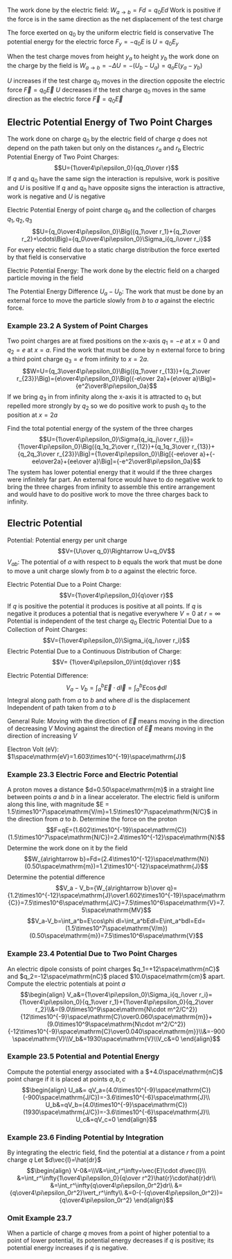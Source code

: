 The work done by the electric field: $W_{a\rightarrow b}=Fd=q_0Ed$
Work is positive if the force is in the same direction as the net displacement of the test charge 

The force exerted on $q_0$ by the uniform electric field is conservative
The potential energy for the electric force $F_y=-q_0E$ is $U=q_0E_y$

When the test charge moves from height $y_a$ to height $y_b$ the work done on the charge by the field is $W_{a\rightarrow b}=-\Delta U=-(U_b-U_a)=q_oE(y_a-y_b)$

$U$ increases if the test charge $q_0$ moves in the direction opposite the electric force $\vec{F}=q_0\vec{E}$
$U$ decreases if the test charge $q_0$ moves in the same direction as the electric force $\vec{F}=q_0\vec{E}$

## Electric Potential Energy of Two Point Charges 
The work done on charge $q_0$ by the electric field of charge $q$ does not depend on the path taken but only on the distances $r_a$ and $r_b$
Electric Potential Energy of Two Point Charges: $$U={1\over4\pi\epsilon_0}{qq_0\over r}$$
If $q$ and $q_0$ have the same sign the interaction is repulsive, work is positive and $U$ is positive 
If $q$ and $q_0$ have opposite signs the interaction is attractive, work is negative and $U$ is negative

Electric Potential Energy of point charge $q_0$ and the collection of charges $q_1,q_2,q_3$$$U={q_0\over4\pi\epsilon_0}\Big({q_1\over r_1}+{q_2\over r_2}+\cdots\Big)={q_0\over4\pi\epsilon_0}\Sigma_i{q_i\over r_i}$$
For every electric field due to a static charge distribution the force exerted by that field is conservative

Electric Potential Energy: The work done by the electric field on a charged particle moving in the field 

The Potential Energy Difference $U_a - U_b$: The work that must be done by an external force to move the particle slowly from $b$ to $a$ against the electric force.

### Example 23.2 A System of Point Charges 
Two point charges are at fixed positions on the x-axis $q_1=-e$ at $x=0$ and $q_2=e$ at $x=a$. Find the work that must be done by n external force to bring a third point charge $q_3=e$ from infinity to $x=2a$.
$$W=U={q_3\over4\pi\epsilon_0}\Big({q_1\over r_{13}}+{q_2\over r_{23}}\Big)={e\over4\pi\epsilon_0}\Big({-e\over 2a}+{e\over a}\Big)={e^2\over8\pi\epsilon_0a}$$
If we bring $q_3$ in from infinity along the x-axis it is attracted to $q_1$ but repelled more strongly by $q_2$ so we do positive work to push $q_3$ to the position at $x=2a$

Find the total potential energy of the system of the three charges
$$U={1\over4\pi\epsilon_0}\Sigma{q_iq_j\over r_{ij}}={1\over4\pi\epsilon_0}\Big({q_1q_2\over r_{12}}+{q_1q_3\over r_{13}}+{q_2q_3\over r_{23}}\Big)={1\over4\pi\epsilon_0}\Big[{-ee\over a}+{-ee\over2a}+{ee\over a}\Big]={-e^2\over8\pi\epsilon_0a}$$
The system has lower potential energy that it would if the three charges were infinitely far part. An external force would have to do negative work to bring the three charges from infinity to assemble this entire arrangement and would have to do positive work to move the three charges back to infinity. 

## Electric Potential 
Potential: Potential energy per unit charge $$V={U\over q_0}\Rightarrow U=q_0V$$
$V_{ab}$: The potential of $a$ with respect to $b$ equals the work that must be done to move a unit charge slowly from $b$ to $a$ against the electric force. 

Electric Potential Due to a Point Charge: $$V={1\over4\pi\epsilon_0}{q\over r}$$
If $q$ is positive the potential it produces is positive at all points.
If $q$ is negative it produces a potential that is negative everywhere 
$V=0$ at $r=\infty$
Potential is independent of the test charge $q_0$ 
Electric Potential Due to a Collection of Point Charges: $$V={1\over4\pi\epsilon_0}\Sigma_i{q_i\over r_i}$$
Electric Potential Due to a Continuous Distribution of Charge: $$V= {1\over4\pi\epsilon_0}\int{dq\over r}$$

Electric Potential Difference: $$V_a-V_b=\int_a^b\vec{E}\cdot d\vec{l}=\int_a^b E\cos\phi dl$$
Integral along path from $a$ to $b$ and where $dl$ is the displacement
Independent of path taken from $a$ to $b$


General Rule:
Moving with the direction of $\vec{E}$ means moving in the direction of decreasing $V$
Moving against the direction of $\vec{E}$ means moving in the direction of increasing $V$

Electron Volt ($\mathrm{eV}$): $1\space\mathrm{eV}=1.603\times10^{-19}\space\mathrm{J}$

### Example 23.3 Electric Force and Electric Potential 
A proton moves a distance $d=0.50\space\mathrm{m}$ in a straight line between points $a$ and $b$ in a linear accelerator. The electric field is uniform along this line, with magnitude $E = 1.5\times10^7\space\mathrm{V/m}=1.5\times10^7\space\mathrm{N/C}$ in the direction from $a$ to $b$. Determine the force on the proton
$$F=qE=(1.602\times10^{-19}\space\mathrm{C})(1.5\times10^7\space\mathrm{N/C})=2.4\times10^{-12}\space\mathrm{N}$$
Determine the work done on it by the field 
$$W_{a\rightarrow b}=Fd=(2.4\times10^{-12}\space\mathrm{N})(0.50\space\mathrm{m})=1.2\times10^{-12}\space\mathrm{J}$$
Determine the potential difference $$V_a - V_b={W_{a\rightarrow b}\over q}={1.2\times10^{-12}\space\mathrm{J}\over1.602\times10^{-19}\space\mathrm{C}}=7.5\times10^6\space\mathrm{J/C}=7.5\times10^6\space\mathrm{V}=7.5\space\mathrm{MV}$$
$$V_a-V_b=\int_a^b=E\cos\phi dl=\int_a^bEdl=E\int_a^bdl=Ed=(1.5\times10^7\space\mathrm{V/m})(0.50\space\mathrm{m})=7.5\times10^6\space\mathrm{V}$$
### Example 23.4 Potential Due to Two Point Charges 
An electric dipole consists of point charges $q_1=+12\space\mathrm{nC}$ and $q_2=-12\space\mathrm{nC}$ placed $10.0\space\mathrm{cm}$ apart. Compute the electric potentials at point $a$
$$\begin{align}
V_a&={1\over4\pi\epsilon_0}\Sigma_i{q_i\over r_i}={1\over4\pi\epsilon_0}{q_1\over r_1}+{1\over4\pi\epsilon_0}{q_2\over r_2}\\&=(9.0\times10^9\space\mathrm{N\cdot m^2/C^2}){12\times10^{-9}\space\mathrm{C}\over0.060\space\mathrm{m}}+(9.0\times10^9\space\mathrm{N\cdot m^2/C^2}){-12\times10^{-9}\space\mathrm{C}\over0.040\space\mathrm{m}}\\&=-900\space\mathrm{V}\\V_b&=1930\space\mathrm{V}\\V_c&=0
\end{align}$$

### Example 23.5 Potential and Potential Energy 
Compute the potential energy associated with a $+4.0\space\mathrm{nC}$ point charge if it is placed at points $a,b,c$
$$\begin{align}
U_a&= qV_a=(4.0\times10^{-9}\space\mathrm{C})(-900\space\mathrm{J/C})=-3.6\times10^{-6}\space\mathrm{J}\\
U_b&=qV_b=(4.0\times10^{-9}\space\mathrm{C})(1930\space\mathrm{J/C})=-3.6\times10^{-6}\space\mathrm{J}\\
U_c&=qV_c=0
\end{align}$$
### Example 23.6 Finding Potential by Integration 
By integrating the electric field, find the potential at a distance $r$ from a point charge $q$
Let $d\vec{l}=\hat{dr}$
$$\begin{align}
V-0&=\\V&=\int_r^\infty=\vec{E}\cdot d\vec{l}\\
&=\int_r^\infty{1\over4\pi\epsilon_0}{q\over r^2}\hat{r}\cdot\hat{r}dr\\
&=\int_r^\infty{q\over4\pi\epsilon_0r^2}dr\\
&={q\over4\pi\epsilon_0r^2}\vert_r^\infty\\
&=0-(-{q\over4\pi\epsilon_0r^2})={q\over4\pi\epsilon_0r^2}
\end{align}$$
### Omit Example 23.7 
When a particle of charge $q$ moves from a point of higher potential to a point of lower potential, its potential energy decreases if $q$ is positive; its potential energy increases if $q$ is 
negative.